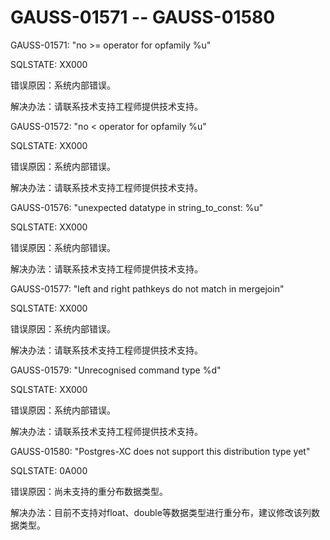 # GAUSS-01571 -- GAUSS-01580

GAUSS-01571: "no \>= operator for opfamily %u"

SQLSTATE: XX000

错误原因：系统内部错误。

解决办法：请联系技术支持工程师提供技术支持。

GAUSS-01572: "no < operator for opfamily %u"

SQLSTATE: XX000

错误原因：系统内部错误。

解决办法：请联系技术支持工程师提供技术支持。

GAUSS-01576: "unexpected datatype in string\_to\_const: %u"

SQLSTATE: XX000

错误原因：系统内部错误。

解决办法：请联系技术支持工程师提供技术支持。

GAUSS-01577: "left and right pathkeys do not match in mergejoin"

SQLSTATE: XX000

错误原因：系统内部错误。

解决办法：请联系技术支持工程师提供技术支持。

GAUSS-01579: "Unrecognised command type %d"

SQLSTATE: XX000

错误原因：系统内部错误。

解决办法：请联系技术支持工程师提供技术支持。

GAUSS-01580: "Postgres-XC does not support this distribution type yet"

SQLSTATE: 0A000

错误原因：尚未支持的重分布数据类型。

解决办法：目前不支持对float、double等数据类型进行重分布，建议修改该列数据类型。

